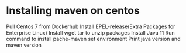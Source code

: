 # Installing maven on centos
Pull Centos 7 from Dockerhub
Install EPEL-release(Extra Packages for Enterprise Linux)
Install wget tar to unzip packages
Install Java 11
Run command to install pache-maven
set environment
Print java version and maven version
